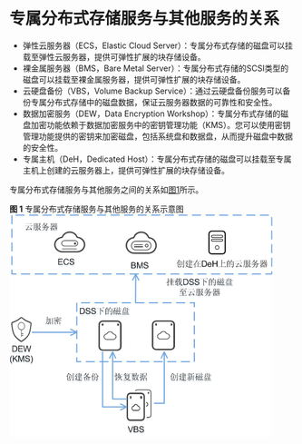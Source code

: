 # 专属分布式存储服务与其他服务的关系<a name="zh-cn_topic_0081591994"></a>

-   弹性云服务器（ECS，Elastic Cloud Server）：专属分布式存储的磁盘可以挂载至弹性云服务器，提供可弹性扩展的块存储设备。
-   裸金属服务器（BMS，Bare Metal Server）：专属分布式存储的SCSI类型的磁盘可以挂载至裸金属服务器，提供可弹性扩展的块存储设备。
-   云硬盘备份（VBS，Volume Backup Service）：通过云硬盘备份服务可以备份专属分布式存储中的磁盘数据，保证云服务器数据的可靠性和安全性。
-   数据加密服务（DEW，Data Encryption Workshop）：专属分布式存储的磁盘加密功能依赖于数据加密服务中的密钥管理功能（KMS）。您可以使用密钥管理功能提供的密钥来加密磁盘，包括系统盘和数据盘，从而提升磁盘中数据的安全性。
-   专属主机（DeH，Dedicated Host）：专属分布式存储的磁盘可以挂载至专属主机上创建的云服务器上，提供可弹性扩展的块存储设备。

专属分布式存储服务与其他服务之间的关系如[图1](#fig1088641814289)所示。

**图 1**  专属分布式存储服务与其他服务的关系示意图<a name="fig1088641814289"></a>  
![](figures/专属分布式存储服务与其他服务的关系示意图.png "专属分布式存储服务与其他服务的关系示意图")

